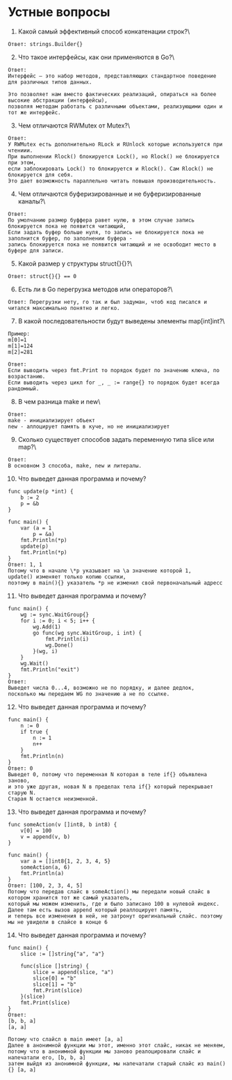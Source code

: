 # Устные вопросы

1. Какой самый эффективный способ конкатенации строк?\
```
Ответ: strings.Builder{}
```
2. Что такое интерфейсы, как они применяются в Go?\
```
Ответ:
Интерфейс — это набор методов, представляющих стандартное поведение для различных типов данных.

Это позволяет нам вместо фактических реализаций, опираться на более высокие абстракции (интерфейсы), 
позволяя методам работать с различными объектами, реализующими один и тот же интерфейс.
```
3. Чем отличаются RWMutex от Mutex?\
```
Ответ:
У RWMutex есть дополнительно RLock и RUnlock которые используются при чтениии.
При выполнении Rlock() блокируется Lock(), но Rlock() не блокируется при этом, 
если заблокировать Lock() то блокируется и Rlock(). Сам Rlock() не блокируется для себя.
Это дает возможность параллельно читать повышая производительность.
``` 
4. Чем отличаются буферизированные и не буферизированные каналы?\
``` 
Ответ:
По умолчанию размер буффера равет нулю, в этом случае запись блокируется пока не появится читающий,
Если задать буфер больше нуля, то запись не блокируется пока не заполнится буфер, по заполнении буфера -
запись блокируется пока не появится читающий и не освободит место в буфере для записи.
```  
5. Какой размер у структуры struct{}{}?\
``` 
Ответ: struct{}{} == 0
```  
6. Есть ли в Go перегрузка методов или операторов?\
``` 
Ответ: Перегрузки нету, го так и был задуман, чтоб код писался и читался максимально понятно и легко.
```  
7. В какой последовательности будут выведены элементы map[int]int?\
```
Пример:
m[0]=1
m[1]=124
m[2]=281

Ответ:
Если выводить через fmt.Print то порядок будет по значению ключа, по возрастанию.
Если выводить через цикл for _, _ := range{} то порядок будет всегда рандомный. 
```

8. В чем разница make и new\
``` 
Ответ:
make - инициализирует объект
new - аллоцирует память в куче, но не инициализирует
``` 


9. Сколько существует способов задать переменную типа slice или map?\
``` 
Ответ:
В основном 3 способа, make, new и литералы.
``` 


10. Что выведет данная программа и почему?
```
func update(p *int) {
    b := 2
    p = &b
}

func main() {
    var (a = 1
        p = &a)
    fmt.Println(*p)
    update(p)
    fmt.Println(*p)
}
Ответ: 1, 1
Потому что в начале \*p указывает на \а значение которой 1,
update() изменяет только копию ссылки, 
поэтому в main(){} указатель *p не изменил свой первоначальный адресс 
``` 
11. Что выведет данная программа и почему?

```
func main() {
    wg := sync.WaitGroup{}
    for i := 0; i < 5; i++ {
        wg.Add(1)
        go func(wg sync.WaitGroup, i int) {
            fmt.Println(i)
            wg.Done()
        }(wg, i)
    }
    wg.Wait()
    fmt.Println("exit")
}
Ответ:
Выведет числа 0...4, возможно не по порядку, и далее дедлок, 
посколько мы передаем WG по значению а не по ссылке. 
```
12. Что выведет данная программа и почему?

```
func main() {
    n := 0
    if true {
        n := 1
        n++
    }
    fmt.Println(n)
}
Ответ: 0
Выведет 0, потому что переменная N которая в теле if{} объявлена заново,
и это уже другая, новая N в пределах тела if{} который перекрывает старую N.
Старая N остается неизменной.
```

13. Что выведет данная программа и почему?

```
func someAction(v []int8, b int8) {
    v[0] = 100
    v = append(v, b)
}

func main() {
    var a = []int8{1, 2, 3, 4, 5}
    someAction(a, 6)
    fmt.Println(a)
}
Ответ: [100, 2, 3, 4, 5]
Потому что передав слайс в someAction() мы передали новый слайс в котором хранится тот же самый указатель,
который мы можем изменить, где и было записано 100 в нулевой индекс.
Далее там есть вызов append который реаллоцирует память,
и теперь все изменения в ней, не затронут оригинальный слайс. поэтому мы не увидели в слайсе в конце 6 
```

14. Что выведет данная программа и почему?

```
func main() {
    slice := []string{"a", "a"}

    func(slice []string) {
        slice = append(slice, "a")
        slice[0] = "b"
        slice[1] = "b"
        fmt.Print(slice)
    }(slice)
    fmt.Print(slice)
}
Ответ:
[b, b, a]
[a, a]

Потому что слайсл в main имеет [a, a]
Далее в анонимной функции мы этот, именно этот слайс, никак не меняем, 
потому что в анонимной функции мы заново реалоцировали слайс и напечатали его, [b, b, a] 
затем выйдя из анонимной функции, мы напечатали старый слайс из main(){} [a, a]
```
